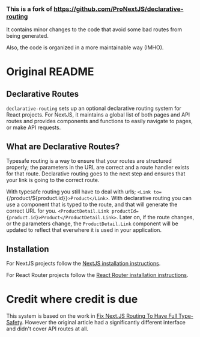 ### This is a fork of https://github.com/ProNextJS/declarative-routing

It contains minor changes to the code that avoid some bad routes from being generated.

Also, the code is organized in a more maintainable way (IMHO).

# Original README

## Declarative Routes

`declarative-routing` sets up an optional declarative routing system for React projects. For NextJS, it maintains a global list of both pages and API routes and provides components and functions to easily navigate to pages, or make API requests.

## What are Declarative Routes?

Typesafe routing is a way to ensure that your routes are structured properly; the parameters in the URL are correct and a route handler exists for that route. Declarative routing goes to the next step and ensures that your link is going to the correct route.

With typesafe routing you still have to deal with urls; `<Link to={`/product/${product.id}`}>Product</Link>`. With declarative routing you can use a component that is typed to the route, and that will generate the correct URL for you. `<ProductDetail.Link productId={product.id}>Product</ProductDetail.Link>`. Later on, if the route changes, or the parameters change, the `ProductDetail.Link` component will be updated to reflect that everwhere it is used in your application.

## Installation

For NextJS projects follow the [NextJS installation instructions](./docs/nextjs.md).

For React Router projects follow the [React Router installation instructions](./docs/react-router.md).

# Credit where credit is due

This system is based on the work in [Fix Next.JS Routing To Have Full Type-Safety](https://www.flightcontrol.dev/blog/fix-nextjs-routing-to-have-full-type-safety). However the original article had a significantly different interface and didn't cover API routes at all.
